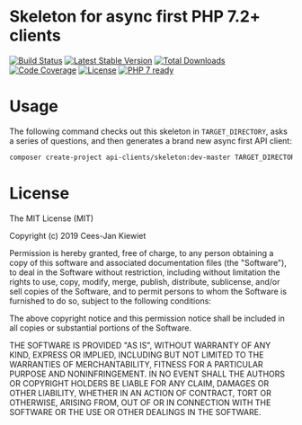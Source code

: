 # Skeleton for async first PHP 7.2+ clients

[![Build Status](https://travis-ci.org/php-api-clients/skeleton.svg?branch=master)](https://travis-ci.org/php-api-clients/skeleton)
[![Latest Stable Version](https://poser.pugx.org/api-clients/skeleton/v/stable.png)](https://packagist.org/packages/api-clients/skeleton)
[![Total Downloads](https://poser.pugx.org/api-clients/skeleton/downloads.png)](https://packagist.org/packages/api-clients/skeleton)
[![Code Coverage](https://scrutinizer-ci.com/g/php-api-clients/skeleton/badges/coverage.png?b=master)](https://scrutinizer-ci.com/g/php-api-clients/skeleton/?branch=master)
[![License](https://poser.pugx.org/api-clients/skeleton/license.png)](https://packagist.org/packages/api-clients/skeleton)
[![PHP 7 ready](http://php7ready.timesplinter.ch/php-api-clients/skeleton/badge.svg)](https://travis-ci.org/php-api-clients/skeleton)

# Usage

The following command checks out this skeleton in `TARGET_DIRECTORY`, asks a series of questions, and then generates 
a brand new async first API client:

```bash
composer create-project api-clients/skeleton:dev-master TARGET_DIRECTORY
```

# License

The MIT License (MIT)

Copyright (c) 2019 Cees-Jan Kiewiet

Permission is hereby granted, free of charge, to any person obtaining a copy
of this software and associated documentation files (the "Software"), to deal
in the Software without restriction, including without limitation the rights
to use, copy, modify, merge, publish, distribute, sublicense, and/or sell
copies of the Software, and to permit persons to whom the Software is
furnished to do so, subject to the following conditions:

The above copyright notice and this permission notice shall be included in all
copies or substantial portions of the Software.

THE SOFTWARE IS PROVIDED "AS IS", WITHOUT WARRANTY OF ANY KIND, EXPRESS OR
IMPLIED, INCLUDING BUT NOT LIMITED TO THE WARRANTIES OF MERCHANTABILITY,
FITNESS FOR A PARTICULAR PURPOSE AND NONINFRINGEMENT. IN NO EVENT SHALL THE
AUTHORS OR COPYRIGHT HOLDERS BE LIABLE FOR ANY CLAIM, DAMAGES OR OTHER
LIABILITY, WHETHER IN AN ACTION OF CONTRACT, TORT OR OTHERWISE, ARISING FROM,
OUT OF OR IN CONNECTION WITH THE SOFTWARE OR THE USE OR OTHER DEALINGS IN THE
SOFTWARE.
